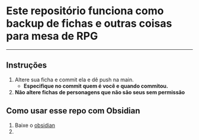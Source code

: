 # Este repositório funciona como backup de fichas e outras coisas para mesa de RPG
---
## Instruções
1. Altere sua ficha e commit ela e dê push na main.
	- **Especifique no  commit quem é você e quando commitou.**
2. **Não altere fichas de personagens que não são seus sem permissão**

## Como usar esse repo com Obsidian
1. Baixe o [obsidian](https://obsidian.md/download)
2. 